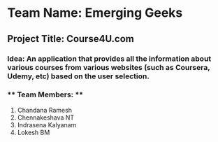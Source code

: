 # Team Name: Emerging Geeks

## Project Title: Course4U.com

### Idea: An application that provides all the information about various courses from various websites (such as Coursera, Udemy, etc) based on the user selection. 

### ** Team Members: **
1. Chandana Ramesh
2. Chennakeshava NT
3. Indrasena Kalyanam
4. Lokesh BM
